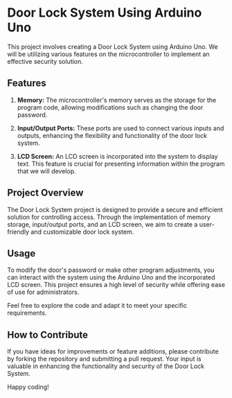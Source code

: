 # Door Lock System Using Arduino Uno

This project involves creating a Door Lock System using Arduino Uno. We will be utilizing various features on the microcontroller to implement an effective security solution.

## Features

1. **Memory:** The microcontroller's memory serves as the storage for the program code, allowing modifications such as changing the door password.

2. **Input/Output Ports:** These ports are used to connect various inputs and outputs, enhancing the flexibility and functionality of the door lock system.

3. **LCD Screen:** An LCD screen is incorporated into the system to display text. This feature is crucial for presenting information within the program that we will develop.

## Project Overview

The Door Lock System project is designed to provide a secure and efficient solution for controlling access. Through the implementation of memory storage, input/output ports, and an LCD screen, we aim to create a user-friendly and customizable door lock system.

## Usage

To modify the door's password or make other program adjustments, you can interact with the system using the Arduino Uno and the incorporated LCD screen. This project ensures a high level of security while offering ease of use for administrators.

Feel free to explore the code and adapt it to meet your specific requirements.

## How to Contribute

If you have ideas for improvements or feature additions, please contribute by forking the repository and submitting a pull request. Your input is valuable in enhancing the functionality and security of the Door Lock System.

Happy coding!
